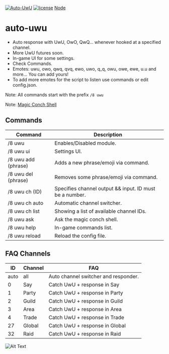 [![Auto-UwU](https://img.shields.io/badge/auto--uwu-latest-brown)](https://github.com/artexlib/auto-uwu) [![license](https://img.shields.io/badge/license-MIT-blue)](https://github.com/artexlib/auto-uwu/blob/main/LICENSE) [Node](https://img.shields.io/librariesio/github/artexlib/auto-uwu?style=flat&logo=npm&label=npm)

# auto-uwu
- Auto response with UwU, OwO, QwQ... whenever hooked at a specified channel.
- More UwU futures soon.
- In-game UI for some settings.
- Check Commands.
- Emotes: uwu, owo, qwq, qvq, ewo, uwo, q_q, owu, owe, ewe, u.u and more... You can add yours!
- To add more emotes for the script to listen use commands or edit config.json.

Note: All commands start with the prefix `/8 uwu`

Note: [Magic Conch Shell](https://deconimus.github.io/magic-conch-shell/)

## Commands
Command | Description
--- | ---
/8 uwu | Enables/Disabled module.
/8 uwu ui | Settings UI.
/8 uwu add (phrase) | Adds a new phrase/emoji via command.
/8 uwu del (phrase) | Removes some phrase/emoji via command.
/8 uwu ch (ID) | Specifies channel output && input. ID must be a number.
/8 uwu ch auto | Automatic channel switcher.
/8 uwu ch list | Showing a list of available channel IDs.
/8 uwu ask | Ask the magic conch shell.
/8 uwu help | In-game commands list.
/8 uwu reload | Reload the config file.

## FAQ Channels
ID | Channel | FAQ
--- | --- | ---
auto | all | Auto channel switcher and responder.
0 | Say | Catch UwU + response in Say
1 | Party | Catch UwU + response in Party
2 | Guild | Catch UwU + response in Guild
3 | Area | Catch UwU + response in Area
4 | Trade | Catch UwU + response in Trade
27 | Global | Catch UwU + response in Global
32 | Raid | Catch UwU + response in Raid

![Alt Text](https://s4.gifyu.com/images/dcx3nhc-6718091c-11a0-4f78-a333-9e9eef5d2e8f.gif)
